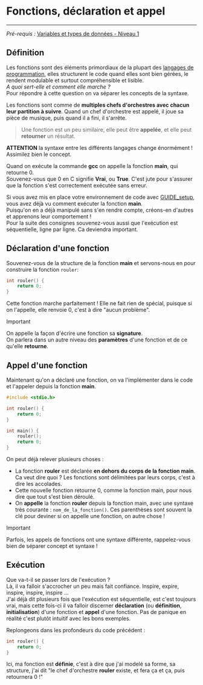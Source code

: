 # Fonctions, déclaration et appel
---
*Pré-requis :* [Variables et types de données - Niveau 1](../variables_datatypes/COURS_variables_lvl_1.md)
## Définition
Les fonctions sont des éléments primordiaux de la plupart des [langages de programmation](../definitions/langages_de_programmation.md), elles structurent le code quand elles sont bien gérées, le rendent modulable et surtout compréhensible et lisible.\
*A quoi sert-elle et comment elle marche ?*\
Pour répondre à cette question on va séparer les concepts de la syntaxe.

Les fonctions sont comme de **multiples chefs d'orchestres avec chacun leur partition à suivre**. Quand un chef d'orchestre est appelé, il joue sa pièce de musique, puis quand il a fini, il s'arrête.

> Une fonction est un peu similaire, elle peut être **appelée**, et elle peut **retourner** un résultat.

**ATTENTION** la syntaxe entre les différents langages change énormément ! Assimilez bien le concept.

Quand on exécute la commande **gcc** on appelle la fonction **main**, qui retourne 0.\
Souvenez-vous que 0 en C signifie **Vrai**, ou **True**. C'est jute pour s'assurer que la fonction s'est correctement exécutée sans erreur.

Si vous avez mis en place votre environnement de code avec [GUIDE_setup](../intro/GUIDE_setup.md.md), vous avez déjà vu comment exécuter la fonction **main**.\
Puisqu'on en a déjà manipulé sans s'en rendre compte, créons-en d'autres et apprenons leur comportement !\
Pour la suite des consignes souvenez-vous aussi que l'exécution est séquentielle, ligne par ligne. Ca deviendra important.

## Déclaration d'une fonction
Souvenez-vous de la structure de la fonction **main** et servons-nous en pour construire la fonction `rouler`:
``` c
int rouler() {
	return 0;
}
```
Cette fonction marche parfaitement ! Elle ne fait rien de spécial, puisque si on l'appelle, elle renvoie 0, c'est à dire "aucun problème".

> [!IMPORTANT]
> On appelle la façon d'écrire une fonction sa **signature**.\
> On parlera dans un autre niveau des **paramètres** d'une fonction et de ce qu'elle **retourne**.

## Appel d'une fonction
Maintenant qu'on a déclaré une fonction, on va l'implémenter dans le code et l'appeler depuis la fonction **main**.

```c
#include <stdio.h>

int rouler() {
	return 0;
}

int main() {
	rouler();
    return 0;
}

```
On peut déjà relever plusieurs choses :
- La fonction **rouler** est déclarée **en dehors du corps de la fonction main**. Ca veut dire quoi ? Les fonctions sont délimitées par leurs corps, c'est à dire les accolades.
- Cette nouvelle fonction retourne 0, comme la fonction main, pour nous dire que tout s'est bien déroulé.
- On **appelle** la fonction **rouler** depuis la fonction main, avec une syntaxe très courante : `nom_de_la_fonction()`. Ces parenthèses sont souvent la clé pour deviner si on appelle une fonction, on autre chose !

> [!IMPORTANT]
> Parfois, les appels de fonctions ont une syntaxe différente, rappelez-vous bien de séparer concept et syntaxe !

## Exécution
Que va-t-il se passer lors de l'exécution ?\
Là, il va falloir s'accrocher un peu mais fait confiance. Inspire, expire, inspire, inspire, inspire ...\
J'ai déjà dit plusieurs fois que l'exécution est séquentielle, est c'est toujours vrai, mais cette fois-ci il va falloir discerner **déclaration** (ou **définition**, **initialisation**) d'une fonction et **appel** d'une fonction. Pas de panique en réalité c'est plutôt intuitif avec les bons exemples.

Replongeons dans les profondeurs du code précédent :
```c
int rouler() {
	return 0;
}
```
Ici, ma fonction est **définie**, c'est à dire que j'ai modelé sa forme, sa structure, j'ai dit "le chef d'orchestre **rouler** existe, et fera ça et ça, puis retournera 0 !"